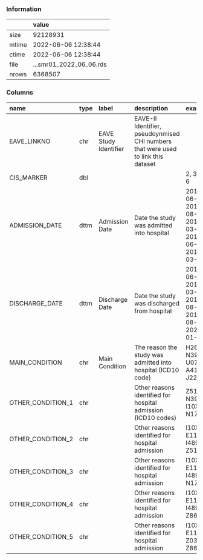 
### Information



|       | value                   |
|:------|:------------------------|
| size  | 92128931                |
| mtime | 2022-06-06 12:38:44     |
| ctime | 2022-06-06 12:38:44     |
| file  | ...smr01_2022_06_06.rds |
| nrows | 6368507                 |

### Columns

| name              | type   | label                 | description                                                                       | examples                                                   |
|:------------------|:-------|:----------------------|:----------------------------------------------------------------------------------|:-----------------------------------------------------------|
| EAVE_LINKNO       | chr    | EAVE Study Identifier | EAVE-II Identifier, pseudoynmised CHI numbers that were used to link this dataset |                                                            |
| CIS_MARKER        | dbl    |                       |                                                                                   | 2, 3, 4, 1, 6                                              |
| ADMISSION_DATE    | dttm   | Admission Date        | Date the study was admitted into hospital                                         | 2019-06-11, 2019-08-12, 2018-03-07, 2018-06-05, 2019-03-04 |
| DISCHARGE_DATE    | dttm   | Discharge Date        | Date the study was discharged from hospital                                       | 2019-06-18, 2019-03-04, 2019-08-12, 2019-08-30, 2020-01-17 |
| MAIN_CONDITION    | chr    | Main Condition        | The reason the study was admitted into hospital (ICD10 code)                      | H269, N390, U071, A419, J22X                               |
| OTHER_CONDITION_1 | chr    |                       | Other reasons identified for hospital admission (ICD10 codes)                     | Z511, N390, I10X, N179                                     |
| OTHER_CONDITION_2 | chr    |                       | Other reasons identified for hospital admission                                   | I10X, E119, I489, Z511                                     |
| OTHER_CONDITION_3 | chr    |                       | Other reasons identified for hospital admission                                   | I10X, E119, I489, N179                                     |
| OTHER_CONDITION_4 | chr    |                       | Other reasons identified for hospital admission                                   | I10X, E119, I489, Z867                                     |
| OTHER_CONDITION_5 | chr    |                       | Other reasons identified for hospital admission                                   | I10X, E119, Z038, Z867                                     |
        
